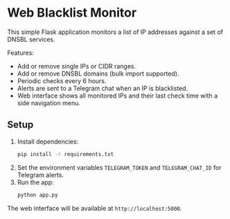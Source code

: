 # Web Blacklist Monitor

This simple Flask application monitors a list of IP addresses against a set of DNSBL services.

Features:
- Add or remove single IPs or CIDR ranges.
- Add or remove DNSBL domains (bulk import supported).
- Periodic checks every 6 hours.
- Alerts are sent to a Telegram chat when an IP is blacklisted.
- Web interface shows all monitored IPs and their last check time with a side navigation menu.

## Setup

1. Install dependencies:
   ```bash
   pip install -r requirements.txt
   ```
2. Set the environment variables `TELEGRAM_TOKEN` and `TELEGRAM_CHAT_ID` for Telegram alerts.
3. Run the app:
   ```bash
   python app.py
   ```

The web interface will be available at `http://localhost:5000`.
